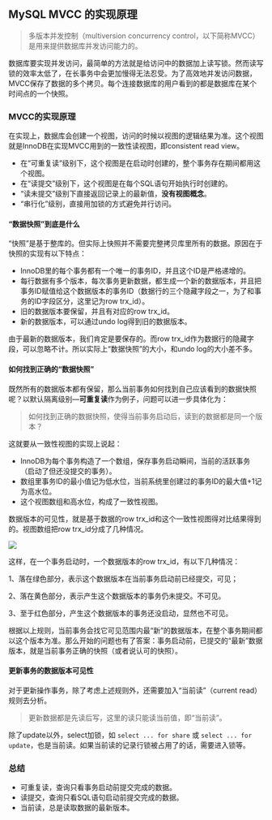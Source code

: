 ## MySQL MVCC 的实现原理
> 多版本并发控制（multiversion concurrency control，以下简称MVCC）是用来提供数据库并发访问能力的。

数据库要实现并发访问，最简单的方法就是给访问中的数据加上读写锁。然而读写锁的效率太低了，在长事务中会更加慢得无法忍受。为了高效地并发访问数据，MVCC保存了数据的多个拷贝。每个连接数据库的用户看到的都是数据库在某个时间点的一个快照。

### MVCC的实现原理
在实现上，数据库会创建一个视图，访问的时候以视图的逻辑结果为准。这个视图就是InnoDB在实现MVCC用到的一致性读视图，即consistent read view。

- 在“可重复读”级别下，这个视图是在启动时创建的，整个事务存在期间都用这个视图。
- 在“读提交”级别下，这个视图是在每个SQL语句开始执行时创建的。
- “读未提交”级别下直接返回记录上的最新值，**没有视图概念**。
- “串行化”级别，直接用加锁的方式避免并行访问。

#### “数据快照”到底是什么
“快照”是基于整库的。但实际上快照并不需要完整拷贝库里所有的数据。原因在于快照的实现有以下特点：

- InnoDB里的每个事务都有一个唯一的事务ID，并且这个ID是严格递增的。
- 每行数据有多个版本，每次事务更新数据，都生成一个新的数据版本，并且把事务ID赋值给这个数据版本的事务ID（数据行的三个隐藏字段之一，为了和事务的ID字段区分，这里记为row trx\_id）。
- 旧的数据版本要保留，并且有对应的row trx\_id。
- 新的数据版本，可以通过undo log得到旧的数据版本。

由于最新的数据版本，我们肯定是要保存的。而row trx_id作为数据行的隐藏字段，可以忽略不计。所以实际上“数据快照”的大小，和undo log的大小差不多。

#### 如何找到正确的“数据快照”
既然所有的数据版本都有保留，那么当前事务如何找到自己应该看到的数据快照呢？以默认隔离级别—**可重复读**作为例子，问题可以进一步具体化为：

> 如何找到正确的数据快照，使得当前事务启动后，读到的数据都是同一个版本？

这就要从一致性视图的实现上说起：

- InnoDB为每个事务构造了一个数组，保存事务启动瞬间，当前的活跃事务（启动了但还没提交的事务）。
- 数组里事务ID的最小值记为低水位，当前系统里创建过的事务ID的最大值+1记为高水位。
- 这个视图数组和高水位，构成了一致性视图。

数据版本的可见性，就是基于数据的row trx\_id和这个一致性视图得对比结果得到的。视图数组把row trx\_id分成了几种情况。

![](https://static001.geekbang.org/resource/image/88/5e/882114aaf55861832b4270d44507695e.png)

这样，在一个事务启动时，一个数据版本的row trx\_id，有以下几种情况：

1、落在绿色部分，表示这个数据版本在当前事务启动前已经提交，可见；

2、落在黄色部分，表示产生这个数据版本的事务仍未提交。不可见。

3、至于红色部分，产生这个数据版本的事务还没启动，显然也不可见。

根据以上规则，当前事务会找它可见范围内最“新”的数据版本，在整个事务期间都以这个版本为准。那么开始的问题也有了答案：事务启动前，已提交的“最新”数据版本，就是当前事务正确的快照（或者说认可的快照）。

#### 更新事务的数据版本可见性
对于更新操作事务，除了考虑上述规则外，还需要加入“当前读”（current read）规则去分析。

> 更新数据都是先读后写，这里的读只能读当前值，即“当前读”。
 
除了update以外，select加锁，如 ```select ... for share``` 或 ```select ... for update```，也是当前读。如果当前读的记录行锁被占用了的话，需要进入锁等。

### 总结

- 可重复读，查询只看事务启动前提交完成的数据。
- 读提交，查询只看SQL语句启动前提交完成的数据。
- 当前读，总是读取数据的最新版本。